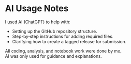 # AI Usage Notes

I used AI (ChatGPT) to help with:
- Setting up the GitHub repository structure.  
- Step-by-step instructions for adding required files.  
- Clarifying how to create a tagged release for submission.  

All coding, analysis, and notebook work were done by me.  
AI was only used for guidance and explanations.  
